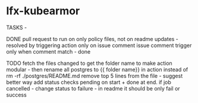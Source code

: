 # lfx-kubearmor

TASKS -

DONE
pull request to run on only policy files, not on readme updates - resolved by triggering action only on issue comment
issue comment trigger only when comment match - done


TODO
fetch the files changed to get the folder name to make action modular - then rename all postgres to {{ folder name}} in action
instead of rm -rf ./postgres/README.md remove top 5 lines from the file - suggest better way
add status checks pending on start  +  done at end.
    if job cancelled - change status to failure - in readme it should be only fail or success
